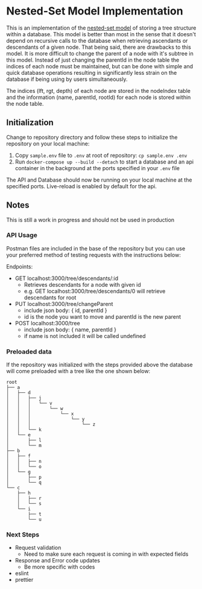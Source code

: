 # Nested-Set Model Implementation

This is an implementation of the [nested-set model](https://en.wikipedia.org/wiki/Nested_set_model) of storing a tree structure within a database. This model is better than most in the sense that it doesn't depend on recursive calls to the database when retrieving ascendants or descendants of a given node. That being said, there are drawbacks to this model. It is more difficult to change the parent of a node with it's subtree in this model. Instead of just changing the parentId in the node table the indices of each node must be maintained, but can be done with simple and quick database operations resulting in significantly less strain on the database if being using by users simultaneously.

The indices (lft, rgt, depth) of each node are stored in the nodeIndex table and the information (name, parentId, rootId) for each node is stored within the node table.

## Initialization
Change to repository directory and follow these steps to initialize the repository on your local machine:

1. Copy `sample.env` file to `.env` at root of repository: `cp sample.env .env`
2. Run `docker-compose up --build --detach` to start a database and an api container in the background at the ports specified in your `.env` file

The API and Database should now be running on your local machine at the specified ports. Live-reload is enabled by default for the api.

## Notes

This is still a work in progress and should not be used in production

### API Usage

Postman files are included in the base of the repository but you can use your preferred method of testing requests with the instructions below:

Endpoints:
- GET localhost:3000/tree/descendants/:id
  - Retrieves descendants for a node with given id
  - e.g. GET localhost:3000/tree/descendants/0 will retrieve descendants for root
- PUT localhost:3000/tree/changeParent
  - include json body: { id, parentId }
  - id is the node you want to move and parentId is the new parent
- POST localhost:3000/tree
  - include json body: { name, parentId }
  - if name is not included it will be called undefined
  
### Preloaded data

If the repository was initialized with the steps provided above the database will come preloaded with a tree like the one shown below:
```
root
├── a
│   ├── d
│   │   ├── j
│   │   │   └── v
│   │   │       └── w
│   │   │           └── x
│   │   │               └── y
│   │   │                   └── z
│   │   └── k
│   └── e
│       ├── l
│       └── m
├── b
│   ├── f
│   │   ├── n
│   │   └── o
│   └── g
│       ├── p
│       └── q
└── c
    ├── h
    │   ├── r
    │   └── s
    └── i
        ├── t
        └── u
```

### Next Steps

- Request validation
  - Need to make sure each request is coming in with expected fields
- Response and Error code updates
  - Be more specific with codes
- eslint
- prettier